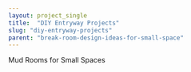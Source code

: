 ```yaml
---
layout: project_single
title:  "DIY Entryway Projects"
slug: "diy-entryway-projects"
parent: "break-room-design-ideas-for-small-space"
---
```

Mud Rooms for Small Spaces